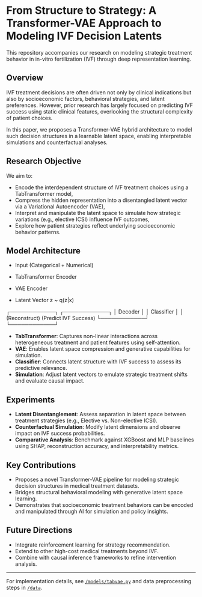 # From Structure to Strategy: A Transformer-VAE Approach to Modeling IVF Decision Latents

This repository accompanies our research on modeling strategic treatment behavior in in-vitro fertilization (IVF) through deep representation learning.

## Overview

IVF treatment decisions are often driven not only by clinical indications but also by socioeconomic factors, behavioral strategies, and latent preferences. However, prior research has largely focused on predicting IVF success using static clinical features, overlooking the structural complexity of patient choices.

In this paper, we proposes a Transformer-VAE hybrid architecture to model such decision structures in a learnable latent space, enabling interpretable simulations and counterfactual analyses.

## Research Objective

We aim to:

- Encode the interdependent structure of IVF treatment choices using a TabTransformer model,
- Compress the hidden representation into a disentangled latent vector via a Variational Autoencoder (VAE),
- Interpret and manipulate the latent space to simulate how strategic variations (e.g., elective ICSI) influence IVF outcomes,
- Explore how patient strategies reflect underlying socioeconomic behavior patterns.

## Model Architecture

- Input (Categorical + Numerical)

- TabTransformer Encoder

- VAE Encoder

- Latent Vector z ~ q(z|x)

┌────────────┐ ┌────────────┐
│ Decoder │ │ Classifier │
│ (Reconstruct) (Predict IVF Success)
└────────────┘ └────────────┘


- **TabTransformer**: Captures non-linear interactions across heterogeneous treatment and patient features using self-attention.
- **VAE**: Enables latent space compression and generative capabilities for simulation.
- **Classifier**: Connects latent structure with IVF success to assess its predictive relevance.
- **Simulation**: Adjust latent vectors to emulate strategic treatment shifts and evaluate causal impact.

## Experiments

- **Latent Disentanglement**: Assess separation in latent space between treatment strategies (e.g., Elective vs. Non-elective ICSI).
- **Counterfactual Simulation**: Modify latent dimensions and observe impact on IVF success probabilities.
- **Comparative Analysis**: Benchmark against XGBoost and MLP baselines using SHAP, reconstruction accuracy, and interpretability metrics.

## Key Contributions

- Proposes a novel Transformer-VAE pipeline for modeling strategic decision structures in medical treatment datasets.
- Bridges structural behavioral modeling with generative latent space learning.
- Demonstrates that socioeconomic treatment behaviors can be encoded and manipulated through AI for simulation and policy insights.

## Future Directions

- Integrate reinforcement learning for strategy recommendation.
- Extend to other high-cost medical treatments beyond IVF.
- Combine with causal inference frameworks to refine intervention analysis.

---

For implementation details, see [`/models/tabvae.py`](models/tabvae.py) and data preprocessing steps in [`/data`](data/).



